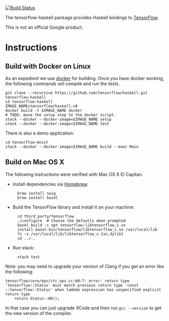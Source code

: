 [![Build Status](https://ci.tensorflow.org/buildStatus/icon?job=tensorflow-haskell-master)](https://ci.tensorflow.org/job/tensorflow-haskell-master)

The tensorflow-haskell package provides Haskell bindings to
[TensorFlow](https://www.tensorflow.org/).

This is not an official Google product.

# Instructions

## Build with Docker on Linux

As an expedient we use [docker](https://www.docker.com/) for building. Once you have docker
working, the following commands will compile and run the tests.

    git clone --recursive https://github.com/tensorflow/haskell.git tensorflow-haskell
    cd tensorflow-haskell
    IMAGE_NAME=tensorflow/haskell:v0
    docker build -t $IMAGE_NAME docker
    # TODO: move the setup step to the docker script.
    stack --docker --docker-image=$IMAGE_NAME setup
    stack --docker --docker-image=$IMAGE_NAME test

There is also a demo application:

    cd tensorflow-mnist
    stack --docker --docker-image=$IMAGE_NAME build --exec Main

## Build on Mac OS X

The following instructions were verified with Mac OS X El Capitan.

- Install dependencies via [Homebrew](http://brew.sh):

        brew install swig
        brew install bazel

- Build the TensorFlow library and install it on your machine:

        cd third_party/tensorflow
        ./configure  # Choose the defaults when prompted
        bazel build -c opt tensorflow:libtensorflow_c.so
        install bazel-bin/tensorflow/libtensorflow_c.so /usr/local/lib
        ln -s /usr/local/lib/libtensorflow_c.{so,dylib}
        cd ../..

- Run stack:

        stack test

Note: you may need to upgrade your version of Clang if you get an error like the following:

    tensorflow/core/ops/ctc_ops.cc:60:7: error: return type 'tensorflow::Status' must match previous return type 'const ::tensorflow::Status' when lambda expression has unspecified explicit return type
        return Status::OK();

In that case you can just upgrade XCode and then run `gcc --version` to get the new version of the compiler.
